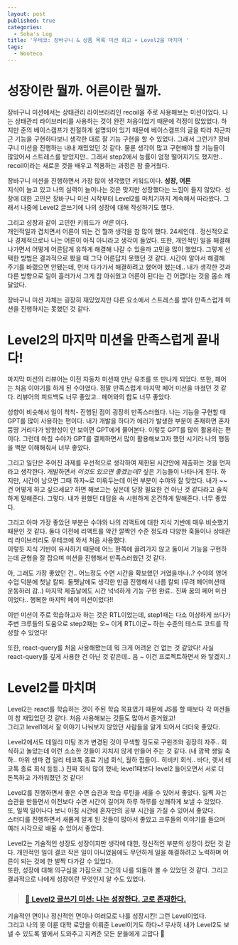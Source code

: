 ```yaml
---
layout: post
published: true
categories:
  - Soha's Log
title: '우테코: 장바구니 & 상품 목록 미션 회고 + Level2을 마치며 '
tags:
  - Wooteco
---
```


# 성장이란 뭘까. 어른이란 뭘까.

장바구니 미션에서는 상태관리 라이브러리인 recoil을 주로 사용해보는 미션이었다. 나는 상태관리 라이브러리를 사용하는 것이 완전 처음이었기 때문에 걱정이 많았었다. 하지만 준의 베이스캠프가 친절하게 설명되어 있기 때문에 베이스캠프의 글을 따라 차근차근 기능을 구현하다보니 생각한 대로 잘 기능 구현을 할 수 있었다. 그래서 그런가? 장바구니 미션을 진행하는 내내 재밌었던 것 같다. 물론 생각이 많고 구현해야 할 기능들이 많았어서 스트레스를 받았지만.. 그래서 step2에서 능률이 엄청 떨어지기도 했지만.. recoil이라는 새로운 것을 배우고 적용하는 과정은 참 즐거웠다.

장바구니 미션을 진행하면서 가장 많이 생각했던 키워드이다. **성장, 어른**  
지식이 늘고 있고 나의 실력이 늘어나는 것은 맞지만 성장했다는 느낌이 들지 않았다. 성장에 대한 고민은 장바구니 미션 시작부터 Level2를 마치기까지 계속해서 따라왔다. 그래서 나중에 Level2 글쓰기에 나의 성장에 대해 작성하기도 했다.

그리고 성장과 같이 고민한 키워드가 _어른_ 이다.  
개인적일과 겹치면서 어른이 되는 건 뭘까 생각을 참 많이 했다. 24세인데.. 정신적으로나 경제적으로나 나는 어른이 아직 아니라고 생각이 들었다. 또한, 개인적인 일을 해결해나가면서 어떻게 어른답게 유하게 해결해 나갈 수 있을까 고민을 많이 했었다. 그렇게 선택한 방법은 결과적으로 봤을 때 그닥 어른답지 못했던 것 같다. 시간이 알아서 해결해 주기를 바랬으면 안됐는데, 먼저 다가가서 해결하려고 했어야 했는데.. 내가 생각한 것과 다른 방향으로 일이 흘러가서 그게 참 아쉬웠고 어른이 된다는 건 어렵다는 것을 몸소 깨달았다.

장바구니 미션 자체는 굉장히 재밌었지만 다른 요소에서 스트레스를 받아 만족스럽게 미션을 진행하지는 못했던 것 같다.

# Level2의 마지막 미션을 만족스럽게 끝내다!

마지막 미션의 리뷰어는 이전 자동차 미션때 만난 유조를 또 만나게 되었다. 또한, 페어는 처음 이야기를 하게 된 수야였다. 정말 만족스럽게 마지막 페어 미션을 마쳤던 것 같다. 리뷰어의 피드백도 너무 좋았고.. 페어와의 합도 너무 좋았다.

성향이 비슷해서 일이 착착- 진행된 점이 굉장히 만족스러웠다. 나는 기능을 구현할 때 GPT를 많이 사용하는 편이다. 내가 개발을 하다가 에러가 발생한 부분이 존재하면 혼자 뚱땅 거리다가 방향성이 안 보이면 GPT에게 물어본다. 이렇듯 GPT를 많이 활용하는 편이다. 그런데 마침 수야가 GPT를 결제하면서 많이 활용해보고자 했던 시기라 나의 행동을 백분 이해해줘서 너무 좋았다.

그리고 일단은 주어진 과제를 우선적으로 생각하여 제한된 시간안에 제출하는 것을 먼저라고 생각한다. 개발하면서 _이것도 있으면 좋겠는데?_ 싶은 기능들이 나타나게 된다. 하지만, 시간이 남으면 그때 하자~로 미뤄두는데 이런 부분이 수야와 잘 맞았다. 내가 ~~건 어떻게 하고 싶으세요? 하면 해보고는 싶은데 당장 필요한 건 아닌 것 같다라고 솔직하게 말해준다. 그렇다. 내가 원했던 대답을 속 시원하게 온건하게 말해준다. 너무 좋았다.

그리고 아마 가장 좋았던 부분은 수야와 나의 리액트에 대한 지식 기반에 매우 비슷했기 때문인 것 같다. 둘다 이전에 리액트를 약간 깔짝인 수준 정도라 다양한 훅들이나 상태관리 라이브러리도 우테코에 와서 처음 사용했다.  
이렇듯 지식 기반이 유사하기 때문에 어느 한쪽에 끌려가지 않고 둘이서 기능을 구현하는데 균형을 잘 잡으며 미션을 진행해서 만족스러웠던 것 같다.

아, 그래도 가장 좋았던 건.. 어느정도 수면 시간을 확보했던 거였을까나..? 수야의 영어 수업 덕분에 첫날 칼퇴. 둘쨋날에도 생각한 만큼 진행해서 나름 칼퇴 (무려 페어미션때 운동하러 감..) 마지막 제출날에도 시간 넉넉하게 기능 구현 완료.. 진짜 꿈의 페어 미션이었다.. 행복한 마지막 페어 미션이었다!!

이번 미션이 주로 학습하고자 하는 것은 RTL이었는데, step1때는 다소 이상하게 쓰다가 주변 크루들의 도움으로 step2때는 오~ 이게 RTL이군~ 하는 수준의 테스트 코드를 작성할 수 있었다!

또한, react-query를 처음 사용해봤는데 뭐 크게 어려운 건 없는 것 같았다! 사실 react-query를 깊게 사용한 건 아닌 것 같은데.. 음 ~ 이건 프로젝트하면서 와 닿겠지..!

# Level2를 마치며

Level2는 react를 학습하는 것이 주된 학습 목표였기 때문에 JS를 할 때보다 각 미션들이 참 재밌었던 것 같다. 처음 사용해보는 것들도 많아서 즐거웠고!  
그리고 level1에서 잘 이야기 나눠보지 않았던 사람들을 알게 되어서 더더욱 좋았다.

Level2에서도 데일리 미팅 조가 변경된 것이 무색할 정도로 구왼조와 굉장히 자주.. 회식하고 놀았는데 이런 소소한 것들이 지치지 않게 만들어 주는 것 같다. (내 깜짝 생일 축하.. 마위 생파 겸 일리 테코톡 종료 기념 회식, 월하 집들이.. 히비키 회식.. 바다, 렛서 테코톡 종료 회식 등등..) 진짜 회식 많이 했네; level1때보다 level2 들어오면서 서로 더 돈독하고 가까워졌던 것 같다!

Level2를 진행하면서 좋은 수면 습관과 학습 루틴을 세울 수 있어서 좋았다. 일찍 자는 습관을 만들면서 이전보다 수면 시간이 길어져 하루 하루를 상쾌하게 보낼 수 있었다. 또, 일찍 일어나다 보니 아침 시간에 혼자만의 공부 시간을 가질 수 있어서 좋았다.  
스터디를 진행하면서 새롭게 알게 된 것들이 많아서 좋았고 크루들의 이야기를 들으며 여러 시각으로 배울 수 있어서 좋았다.

Level2는 기술적인 성장도 성장이지만 생각에 대한, 정신적인 부분의 성장이 컸던 것 같다. 개인적인 일이 결코 작은 일이 아니었음에도 무던하게 일을 해결하려고 노력하며 어른이 되는 것에 한 발짝 다가갈 수 있었다.  
또한, 성장에 대해 의구심을 가짐으로 그간의 나를 되돌아 볼 수 있었던 것 같다. 그리고 결과적으로 나에게 성장이란 무엇인지 알 수도 있었다.

> ### [🔗 Level2 글쓰기 미션: 나는 성장한다. 고로 존재한다.](https://github.com/soi-ha/woowa-writing/blob/level2/level2.md)

기술적인 면이나 정신적인 면이나 여러모로 나를 성장시킨! 그런 Level이었다.  
그리고 나의 못 이룬 대학 로망을 이뤄준 Level이기도 하다~! 무사히 내가 Level2도 보낼 수 있도록 옆에서 도와주고 지켜준 모든 분들에게 고맙다 💙
